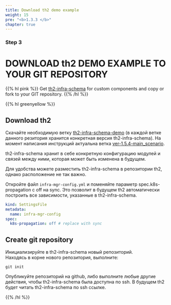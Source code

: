 ```yaml
---
title: Download th2 demo example
weight: 15
pre: "<b>1.3.3 </b>"
chapter: true
---
```

### Step 3

# DOWNLOAD th2 DEMO EXAMPLE TO YOUR GIT REPOSITORY

{{% hl pink %}}
Get [th2-infra-schema](https://github.com/th2-net/th2-infra-demo-configuration) for custom components and copy or fork to your GIT repository.
{{% /hl %}}

{{% hl greenyellow %}}
## Download th2

Скачайте необходимую ветку [th2-infra-schema-demo](https://github.com/th2-net/th2-infra-schema-demo/tree/master) 
(в каждой ветке данного резитория хранится конкретная версия th2-infra-schema). 
На момент написания инструкций актуальна ветка [ver-1.5.4-main_scenario](https://github.com/th2-net/th2-infra-schema-demo/tree/ver-1.5.4-main_scenario).

th2-infra-schema хранит в себе конкретную конфигурацию модулей и связей между ними, 
которая может быть изменена в будущем.

Для удобства можете разместить th2-infra-schema в репозитории th2, 
однако расположение не так важно.

Откройте файл `infra-mgr-config.yml` и поменяйте параметр spec.k8s-propagation с off на sync. Это позволит в будущем th2 автоматически построить все зависимости, указанные в th2-infra-schema.

```yml
kind: SettingsFile
metadata:
  name: infra-mgr-config
spec:
  k8s-propagation: off # replace with sync
```

## Create git repository

Инициализируйте в th2-infra-schema новый репозиторий.  
Находясь в корне нового репозитория, выполните:
```shell
git init
```

Опубликуйте репозиторий на github, либо выполните любые другие действия, 
чтобы th2-infra-schema была доступна по ssh. В будущем th2 будет читать 
th2-infra-schema по ssh ссылке.

{{% /hl %}}
